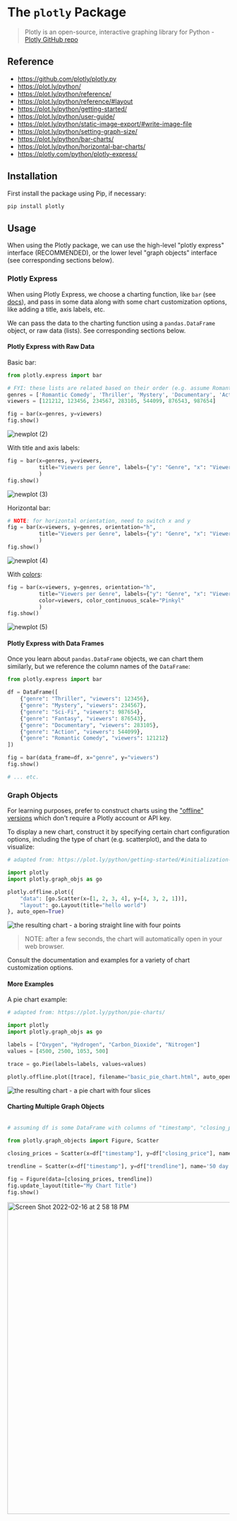 # The `plotly` Package

> Plotly is an open-source, interactive graphing library for Python - [Plotly GitHub repo](https://github.com/plotly/plotly.py)

## Reference

  + https://github.com/plotly/plotly.py
  + https://plot.ly/python/
  + https://plot.ly/python/reference/
  + https://plot.ly/python/reference/#layout
  + https://plot.ly/python/getting-started/
  + https://plot.ly/python/user-guide/
  + https://plot.ly/python/static-image-export/#write-image-file
  + https://plot.ly/python/setting-graph-size/
  + https://plot.ly/python/bar-charts/
  + https://plot.ly/python/horizontal-bar-charts/
  + https://plotly.com/python/plotly-express/

## Installation

First install the package using Pip, if necessary:

```sh
pip install plotly
```

## Usage

When using the Plotly package, we can use the high-level "plotly express" interface (RECOMMENDED), or the lower level "graph objects" interface (see corresponding sections below).

### Plotly Express

When using Plotly Express, we choose a charting function, like `bar` (see [docs](https://plotly.com/python-api-reference/generated/plotly.express.bar)), and pass in some data along with some chart customization options, like adding a title, axis labels, etc.


We can pass the data to the charting function using a `pandas.DataFrame` object, or raw data (lists). See corresponding sections below.


#### Plotly Express with Raw Data


Basic bar:

```py
from plotly.express import bar

# FYI: these lists are related based on their order (e.g. assume Romantic Comedy has 121212 viewers)
genres = ['Romantic Comedy', 'Thriller', 'Mystery', 'Documentary', 'Action', 'Fantasy', 'Sci-Fi']
viewers = [121212, 123456, 234567, 283105, 544099, 876543, 987654]

fig = bar(x=genres, y=viewers)
fig.show()
```
![newplot (2)](https://user-images.githubusercontent.com/1328807/180882858-d6c9b4e7-423e-4da7-af46-3e7a7c5fb53f.png)


With title and axis labels:

```py
fig = bar(x=genres, y=viewers, 
          title="Viewers per Genre", labels={"y": "Genre", "x": "Viewers"}
          )
fig.show()
```

![newplot (3)](https://user-images.githubusercontent.com/1328807/180882866-f2ef7af3-0679-4d66-b276-a83014137d08.png)


Horizontal bar:

```py
# NOTE: for horizontal orientation, need to switch x and y 
fig = bar(x=viewers, y=genres, orientation="h", 
          title="Viewers per Genre", labels={"y": "Genre", "x": "Viewers"}
          )
fig.show()
```

![newplot (4)](https://user-images.githubusercontent.com/1328807/180882871-adb973a9-4474-47b7-8c2d-a09b25809257.png)


With [colors](https://plotly.com/python/builtin-colorscales/):

```py
fig = bar(x=viewers, y=genres, orientation="h", 
          title="Viewers per Genre", labels={"y": "Genre", "x": "Viewers"})
          color=viewers, color_continuous_scale="Pinkyl"
          )
fig.show()
```
![newplot (5)](https://user-images.githubusercontent.com/1328807/180882876-9d09606d-8ab8-454b-8f54-fe9353c01a5e.png)


#### Plotly Express with Data Frames

Once you learn about `pandas.DataFrame` objects, we can chart them similarly, but we reference the column names of the `DataFrame`:

```py
from plotly.express import bar

df = DataFrame([
    {"genre": "Thriller", "viewers": 123456},
    {"genre": "Mystery", "viewers": 234567},
    {"genre": "Sci-Fi", "viewers": 987654},
    {"genre": "Fantasy", "viewers": 876543},
    {"genre": "Documentary", "viewers": 283105},
    {"genre": "Action", "viewers": 544099},
    {"genre": "Romantic Comedy", "viewers": 121212}
])

fig = bar(data_frame=df, x="genre", y="viewers")
fig.show()

# ... etc.
```
















### Graph Objects

For learning purposes, prefer to construct charts using the ["offline" versions](https://plot.ly/python/getting-started/#initialization-for-offline-plotting) which don't require a Plotly account or API key.

To display a new chart, construct it by specifying certain chart configuration options, including the type of chart (e.g. scatterplot), and the data to visualize:

```py
# adapted from: https://plot.ly/python/getting-started/#initialization-for-offline-plotting

import plotly
import plotly.graph_objs as go

plotly.offline.plot({
    "data": [go.Scatter(x=[1, 2, 3, 4], y=[4, 3, 2, 1])],
    "layout": go.Layout(title="hello world")
}, auto_open=True)
```

![the resulting chart - a boring straight line with four points](https://user-images.githubusercontent.com/1328807/52389188-37a07380-2a60-11e9-9bbf-433dafa12886.png)


> NOTE: after a few seconds, the chart will automatically open in your web browser.

Consult the documentation and examples for a variety of chart customization options.

#### More Examples

A pie chart example:

```py
# adapted from: https://plot.ly/python/pie-charts/

import plotly
import plotly.graph_objs as go

labels = ["Oxygen", "Hydrogen", "Carbon_Dioxide", "Nitrogen"]
values = [4500, 2500, 1053, 500]

trace = go.Pie(labels=labels, values=values)

plotly.offline.plot([trace], filename="basic_pie_chart.html", auto_open=True)
```

![the resulting chart - a pie chart with four slices](https://user-images.githubusercontent.com/1328807/52388830-38380a80-2a5e-11e9-8e7b-6951e083a265.png)

#### Charting Multiple Graph Objects


```py

# assuming df is some DataFrame with columns of "timestamp", "closing_price", and "trendline"...

from plotly.graph_objects import Figure, Scatter

closing_prices = Scatter(x=df["timestamp"], y=df["closing_price"], name='Closing Prices')
    
trendline = Scatter(x=df["timestamp"], y=df["trendline"], name='50 day Moving Average')

fig = Figure(data=[closing_prices, trendline]) 
fig.update_layout(title="My Chart Title")
fig.show()
```

<img width="705" alt="Screen Shot 2022-02-16 at 2 58 18 PM" src="https://user-images.githubusercontent.com/1328807/154346057-09fe84e6-423b-4f8a-93b8-a11111e3a75e.png">






